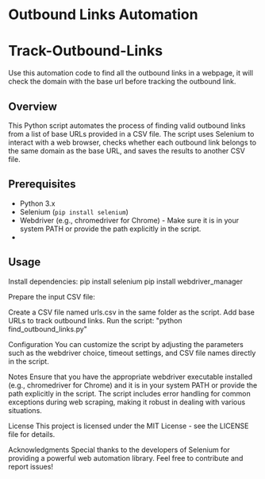 # Outbound Links Automation
# Track-Outbound-Links
Use this automation code to find all the outbound links in a webpage, it will check the domain with the base url before tracking the outbound link.

## Overview

This Python script automates the process of finding valid outbound links from a list of base URLs provided in a CSV file. The script uses Selenium to interact with a web browser, checks whether each outbound link belongs to the same domain as the base URL, and saves the results to another CSV file.

## Prerequisites

- Python 3.x
- Selenium (`pip install selenium`)
- Webdriver (e.g., chromedriver for Chrome) - Make sure it is in your system PATH or provide the path explicitly in the script.
- 

## Usage
Install dependencies:
pip install selenium
pip install webdriver_manager

Prepare the input CSV file:

Create a CSV file named urls.csv in the same folder as the script.
Add base URLs to track outbound links.
Run the script: "python find_outbound_links.py"

Configuration
You can customize the script by adjusting the parameters such as the webdriver choice, timeout settings, and CSV file names directly in the script.

Notes
Ensure that you have the appropriate webdriver executable installed (e.g., chromedriver for Chrome) and it is in your system PATH or provide the path explicitly in the script.
The script includes error handling for common exceptions during web scraping, making it robust in dealing with various situations.

License
This project is licensed under the MIT License - see the LICENSE file for details.

Acknowledgments
Special thanks to the developers of Selenium for providing a powerful web automation library.
Feel free to contribute and report issues!
